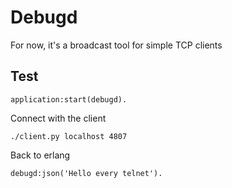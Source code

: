 Debugd
======

For now, it's a broadcast tool for simple TCP clients

Test
----

	application:start(debugd).

Connect with the client

	./client.py localhost 4807

Back to erlang

	debugd:json('Hello every telnet').